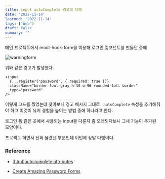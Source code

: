 ```yaml
---
title: input autoComplete 경고에 대해
date: '2022-11-14'
lastmod: '2022-11-14'
tags: ['Web']
draft: false
summary: ''
---
```


메인 프로젝트에서 react-hook-form을 이용해 로그인 컴포넌트를 만들던 중에

![warningform](/static/images/warningform.png)

위와 같은 경고가 발생했다.

```tsx
<input
  {...register('password', { required: true })}
  className="border-font-gray h-10 w-96 rounded-full border"
  type="password"
/>
```

이렇게 코드를 짰었는데 찾아보니 경고 메시지 그대로 ` autoComplete` 속성을 추가해줘야 하고 이것이 유저 경험을 높이는 방법 중에 하나라고 한다.

로그인 폼 같은 곳에서 사용되는 input을 다룬지 좀 오래되다보니 그새 기능이 추가된 모양이다.

프로젝트 하면서 전혀 몰랐던 부분인데 이번에 정말 다행이다.

### Reference

- <a href='https://velog.io/@tjdgus0528/autocomplete-attributes'>[html]autocomplete attributes</a>

- <a href='https://www.chromium.org/developers/design-documents/create-amazing-password-forms/'>Create Amazing Password Forms</a>
